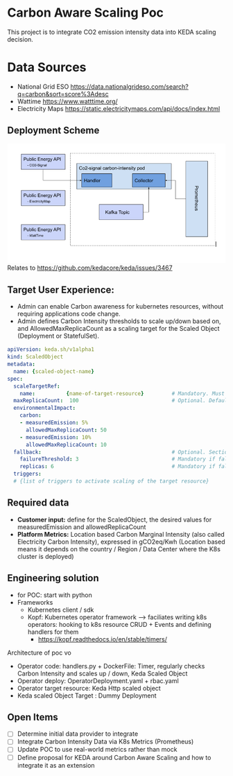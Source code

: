 # Carbon Aware Scaling Poc
This project is to integrate CO2 emission intensity data into KEDA scaling decision.


# Data Sources

- National Grid ESO https://data.nationalgrideso.com/search?q=carbon&sort=score%3Adesc
- Wattime https://www.watttime.org/
- Electricity Maps https://static.electricitymaps.com/api/docs/index.html

## Deployment Scheme
![Deployment](/images/deployment.png)
Relates to https://github.com/kedacore/keda/issues/3467

## Target User Experience:

- Admin can enable Carbon awareness for kubernetes resources, without requiring applications code change.
- Admin defines Carbon Intensity thresholds to scale up/down based on, and AllowedMaxReplicaCount as a scaling target for the Scaled Object (Deployment or StatefulSet).

``` yaml
apiVersion: keda.sh/v1alpha1
kind: ScaledObject
metadata:
  name: {scaled-object-name}
spec:
  scaleTargetRef:
    name:          {name-of-target-resource}         # Mandatory. Must be in the same namespace as the ScaledObject
  maxReplicaCount:  100                              # Optional. Default: 100
  environmentalImpact:
    carbon:
    - measuredEmission: 5%
      allowedMaxReplicaCount: 50
    - measuredEmission: 10%
      allowedMaxReplicaCount: 10
  fallback:                                          # Optional. Section to specify fallback options
    failureThreshold: 3                              # Mandatory if fallback section is included
    replicas: 6                                      # Mandatory if fallback section is included
  triggers:
  # {list of triggers to activate scaling of the target resource}
  ```

## Required data 

- **Customer input:** define for the ScaledObject, the desired values for measuredEmission and allowedReplicaCount
- **Platform Metrics:** Location based Carbon Marginal Intensity (also called Electricity Carbon Intensity), expressed in gCO2eq/Kwh (Location based means it depends on the country / Region / Data Center where the K8s cluster is deployed)
 
## Engineering solution

- for POC: start with python
- Frameworks
  - Kubernetes client / sdk
  - Kopf: Kubernetes operator framework --> faciliates writing k8s operators: hooking to k8s resource CRUD + Events and defining handlers for them
    - https://kopf.readthedocs.io/en/stable/timers/
   
Architecture of poc vo

- Operator code: handlers.py + DockerFile: Timer, regularly checks Carbon Intensity and scales up / down, Keda Scaled Object 
- Operator deploy: OperatorDeployment.yaml + rbac.yaml
- Operator target resource: Keda Http scaled object
- Keda scaled Object Target : Dummy Deployment
   
## Open Items

- [ ] Determine initial data provider to integrate
- [ ] Integrate Carbon Intensity Data via K8s Metrics (Prometheus)
- [ ] Update POC to use real-world metrics rather than mock
- [ ] Define proposal for KEDA around Carbon Aware Scaling and how to integrate it as an extension
